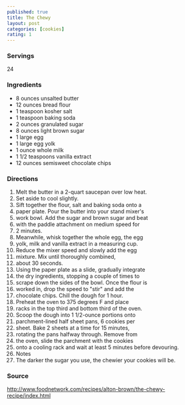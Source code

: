 ```yaml
---
published: true
title: The Chewy
layout: post
categories: [cookies]
rating: 1
---
```

### Servings
24

### Ingredients
- 8 ounces unsalted butter
- 12 ounces bread flour
- 1 teaspoon kosher salt
- 1 teaspoon baking soda
- 2 ounces granulated sugar
- 8 ounces light brown sugar
- 1 large egg
- 1 large egg yolk
- 1 ounce whole milk
- 1 1/2 teaspoons vanilla extract
- 12 ounces semisweet chocolate chips


### Directions
1. Melt the butter in a 2-quart saucepan over low heat.
2. Set aside to cool slightly.
3. Sift together the flour, salt and baking soda onto a
4. paper plate. Pour the butter into your stand mixer's
5. work bowl. Add the sugar and brown sugar and beat
6. with the paddle attachment on medium speed for
7. 2 minutes.
8. Meanwhile, whisk together the whole egg, the egg
9. yolk, milk and vanilla extract in a measuring cup.
10. Reduce the mixer speed and slowly add the egg
11. mixture. Mix until thoroughly combined,
12. about 30 seconds.
13. Using the paper plate as a slide, gradually integrate
14. the dry ingredients, stopping a couple of times to
15. scrape down the sides of the bowl. Once the flour is
16. worked in, drop the speed to "stir" and add the
17. chocolate chips. Chill the dough for 1 hour.
18. Preheat the oven to 375 degrees F and place
19. racks in the top third and bottom third of the oven.
20. Scoop the dough into 1 1/2-ounce portions onto
21. parchment-lined half sheet pans, 6 cookies per
22. sheet. Bake 2 sheets at a time for 15 minutes,
23. rotating the pans halfway through. Remove from
24. the oven, slide the parchment with the cookies
25. onto a cooling rack and wait at least 5 minutes before devouring.
26. Notes
27. The darker the sugar you use, the chewier your cookies will be.

### Source
<a href="http://www.foodnetwork.com/recipes/alton-brown/the-chewy-recipe/index.html" target="new">http://www.foodnetwork.com/recipes/alton-brown/the-chewy-recipe/index.html</a>
